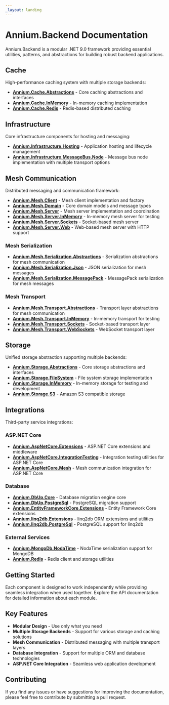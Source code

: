 ```yaml
---
_layout: landing
---
```


# Annium.Backend Documentation

Annium.Backend is a modular .NET 9.0 framework providing essential utilities, patterns, and abstractions for building robust backend applications.

## Cache

High-performance caching system with multiple storage backends:

- **[Annium.Cache.Abstractions](api/base/Cache/Annium.Cache.Abstractions/Annium.Cache.Abstractions.yml)** - Core caching abstractions and interfaces
- **[Annium.Cache.InMemory](api/base/Cache/Annium.Cache.InMemory/Annium.Cache.InMemory.yml)** - In-memory caching implementation
- **[Annium.Cache.Redis](api/base/Cache/Annium.Cache.Redis/Annium.Cache.Redis.yml)** - Redis-based distributed caching

## Infrastructure

Core infrastructure components for hosting and messaging:

- **[Annium.Infrastructure.Hosting](api/base/Infrastructure/Annium.Infrastructure.Hosting/Annium.Infrastructure.Hosting.yml)** - Application hosting and lifecycle management
- **[Annium.Infrastructure.MessageBus.Node](api/base/Infrastructure/Annium.Infrastructure.MessageBus.Node/Annium.Infrastructure.MessageBus.Node.yml)** - Message bus node implementation with multiple transport options

## Mesh Communication

Distributed messaging and communication framework:

- **[Annium.Mesh.Client](api/base/Mesh/Annium.Mesh.Client/Annium.Mesh.Client.yml)** - Mesh client implementation and factory
- **[Annium.Mesh.Domain](api/base/Mesh/Annium.Mesh.Domain/Annium.Mesh.Domain.yml)** - Core domain models and message types
- **[Annium.Mesh.Server](api/base/Mesh/Annium.Mesh.Server/Annium.Mesh.Server.yml)** - Mesh server implementation and coordination
- **[Annium.Mesh.Server.InMemory](api/base/Mesh/Annium.Mesh.Server.InMemory/Annium.Mesh.Server.InMemory.yml)** - In-memory mesh server for testing
- **[Annium.Mesh.Server.Sockets](api/base/Mesh/Annium.Mesh.Server.Sockets/Annium.Mesh.Server.Sockets.yml)** - Socket-based mesh server
- **[Annium.Mesh.Server.Web](api/base/Mesh/Annium.Mesh.Server.Web/Annium.Mesh.Server.Web.yml)** - Web-based mesh server with HTTP support

### Mesh Serialization

- **[Annium.Mesh.Serialization.Abstractions](api/base/Mesh/Annium.Mesh.Serialization.Abstractions/Annium.Mesh.Serialization.Abstractions.yml)** - Serialization abstractions for mesh communication
- **[Annium.Mesh.Serialization.Json](api/base/Mesh/Annium.Mesh.Serialization.Json/Annium.Mesh.Serialization.Json.yml)** - JSON serialization for mesh messages
- **[Annium.Mesh.Serialization.MessagePack](api/base/Mesh/Annium.Mesh.Serialization.MessagePack/Annium.Mesh.Serialization.MessagePack.yml)** - MessagePack serialization for mesh messages

### Mesh Transport

- **[Annium.Mesh.Transport.Abstractions](api/base/Mesh/Annium.Mesh.Transport.Abstractions/Annium.Mesh.Transport.Abstractions.yml)** - Transport layer abstractions for mesh communication
- **[Annium.Mesh.Transport.InMemory](api/base/Mesh/Annium.Mesh.Transport.InMemory/Annium.Mesh.Transport.InMemory.yml)** - In-memory transport for testing
- **[Annium.Mesh.Transport.Sockets](api/base/Mesh/Annium.Mesh.Transport.Sockets/Annium.Mesh.Transport.Sockets.yml)** - Socket-based transport layer
- **[Annium.Mesh.Transport.WebSockets](api/base/Mesh/Annium.Mesh.Transport.WebSockets/Annium.Mesh.Transport.WebSockets.yml)** - WebSocket transport layer

## Storage

Unified storage abstraction supporting multiple backends:

- **[Annium.Storage.Abstractions](api/base/Storage/Annium.Storage.Abstractions/Annium.Storage.Abstractions.yml)** - Core storage abstractions and interfaces
- **[Annium.Storage.FileSystem](api/base/Storage/Annium.Storage.FileSystem/Annium.Storage.FileSystem.yml)** - File system storage implementation
- **[Annium.Storage.InMemory](api/base/Storage/Annium.Storage.InMemory/Annium.Storage.InMemory.yml)** - In-memory storage for testing and development
- **[Annium.Storage.S3](api/base/Storage/Annium.Storage.S3/Annium.Storage.S3.yml)** - Amazon S3 compatible storage

## Integrations

Third-party service integrations:

### ASP.NET Core

- **[Annium.AspNetCore.Extensions](api/integrations/AspNetCore/Annium.AspNetCore.Extensions/Annium.AspNetCore.Extensions.yml)** - ASP.NET Core extensions and middleware
- **[Annium.AspNetCore.IntegrationTesting](api/integrations/AspNetCore/Annium.AspNetCore.IntegrationTesting/Annium.AspNetCore.IntegrationTesting.yml)** - Integration testing utilities for ASP.NET Core
- **[Annium.AspNetCore.Mesh](api/integrations/AspNetCore/Annium.AspNetCore.Mesh/Annium.AspNetCore.Mesh.yml)** - Mesh communication integration for ASP.NET Core

### Database

- **[Annium.DbUp.Core](api/integrations/DbUp/Annium.DbUp.Core/Annium.DbUp.Core.yml)** - Database migration engine core
- **[Annium.DbUp.PostgreSql](api/integrations/DbUp/Annium.DbUp.PostgreSql/Annium.DbUp.PostgreSql.yml)** - PostgreSQL migration support
- **[Annium.EntityFrameworkCore.Extensions](api/integrations/EntityFrameworkCore/Annium.EntityFrameworkCore.Extensions/Annium.EntityFrameworkCore.Extensions.yml)** - Entity Framework Core extensions
- **[Annium.linq2db.Extensions](api/integrations/linq2db/Annium.linq2db.Extensions/Annium.linq2db.Extensions.yml)** - linq2db ORM extensions and utilities
- **[Annium.linq2db.PostgreSql](api/integrations/linq2db/Annium.linq2db.PostgreSql/Annium.linq2db.PostgreSql.yml)** - PostgreSQL support for linq2db

### External Services

- **[Annium.MongoDb.NodaTime](api/integrations/MongoDb/Annium.MongoDb.NodaTime/Annium.MongoDb.NodaTime.yml)** - NodaTime serialization support for MongoDB
- **[Annium.Redis](api/integrations/Redis/Annium.Redis/Annium.Redis.yml)** - Redis client and storage utilities

## Getting Started

Each component is designed to work independently while providing seamless integration when used together. Explore the API documentation for detailed information about each module.

## Key Features

- **Modular Design** - Use only what you need
- **Multiple Storage Backends** - Support for various storage and caching solutions
- **Mesh Communication** - Distributed messaging with multiple transport layers
- **Database Integration** - Support for multiple ORM and database technologies
- **ASP.NET Core Integration** - Seamless web application development

## Contributing

If you find any issues or have suggestions for improving the documentation, please feel free to contribute by submitting a pull request.